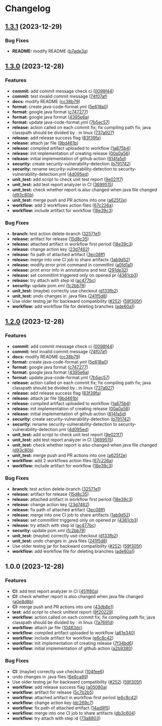 # Changelog

## [1.3.1](https://github.com/alicializxu/microbat-test/compare/v1.3.0...v1.3.1) (2023-12-29)


### Bug Fixes

* **README:** modify README ([b7ade3a](https://github.com/alicializxu/microbat-test/commit/b7ade3a3487816ae54feccfae3a4496505db7da7))

## [1.3.0](https://github.com/alicializxu/microbat-test/compare/v1.2.1...v1.3.0) (2023-12-28)


### Features

* **commit:** add commit message check ci ([0098f44](https://github.com/alicializxu/microbat-test/commit/0098f446698fd2f1eef29fa41e296f4bada561fd))
* **commit:** test invalid commit message ([74f07af](https://github.com/alicializxu/microbat-test/commit/74f07af6b23c28cb3fb22201e0a98986fc928c43))
* **docs:** modify README ([cc38b79](https://github.com/alicializxu/microbat-test/commit/cc38b791067aa700b8fca5bf336c0cf78341dfb3))
* **format:** create java-code-format.yml ([5e618a0](https://github.com/alicializxu/microbat-test/commit/5e618a09a0516deaf2e1ab36b28d53a68b1d5bf5))
* **format:** google java format ([c747277](https://github.com/alicializxu/microbat-test/commit/c74727784d4212a472833654894909d54d307b49))
* **format:** google java format ([4395e6a](https://github.com/alicializxu/microbat-test/commit/4395e6a81795a2216cc58bfbbd08a184cff25d29))
* **format:** update java-code-format.yml ([7b5ec57](https://github.com/alicializxu/microbat-test/commit/7b5ec57769146ace417e5cfa34d4cef6d1fac01c))
* **release:** action called on each commit fix; fix compiling path fix; java classpath should be divided by : in linux ([737a927](https://github.com/alicializxu/microbat-test/commit/737a927231d4908929af9d37e9792d905e24352c))
* **release:** add release success flag ([83f39fa](https://github.com/alicializxu/microbat-test/commit/83f39fab41a07694ff1439a0c95ed03489c21205))
* **release:** attach jar file ([9bd461b](https://github.com/alicializxu/microbat-test/commit/9bd461b841953b167652dcbba96522269c3ca2e0))
* **release:** compiled artifact uploaded to workflow ([1a875b4](https://github.com/alicializxu/microbat-test/commit/1a875b4ffeddc45372351787a23e7770d72854fd))
* **release:** init implementation of creating release ([00a0a56](https://github.com/alicializxu/microbat-test/commit/00a0a56b4c18fa051b1069b7cfb844e8dbaa4563))
* **release:** initial implementation of github action ([614fa5d](https://github.com/alicializxu/microbat-test/commit/614fa5de757770f66322669142ddb3f50cd8a04c))
* **security:** create security-vulnerability-detection ([b791742](https://github.com/alicializxu/microbat-test/commit/b791742067f7bac1d3318fc4e1a5bb0fef4d40c6))
* **security:** rename security-vulnerability-detection to security-vulnerability-detection.yml ([4d095ed](https://github.com/alicializxu/microbat-test/commit/4d095edd5d0b05ed80810ad0febffe5054b31297))
* **unit_test:** add script to check unit test report ([9e021f7](https://github.com/alicializxu/microbat-test/commit/9e021f771583f464135f23eb992c0750c9d17084))
* **unit_test:** add test report analyzer in CI ([3699515](https://github.com/alicializxu/microbat-test/commit/3699515eac306ee399317542414f61e402be4eb1))
* **unit_test:** check whether report is also changed when java file changed ([d93c80b](https://github.com/alicializxu/microbat-test/commit/d93c80b2a20f466c99b03169d9040a21d106ad5a))
* **unit_test:** merge push and PR actions into one ([a625f2e](https://github.com/alicializxu/microbat-test/commit/a625f2e1396abcac00a0c78c17d02c1b0c92621f))
* **workflow:** add 2 workflows action files ([67c226a](https://github.com/alicializxu/microbat-test/commit/67c226ab9bf2abf35162eed19671d395f640caf5))
* **workflow:** include artifact for workflow ([18e39c3](https://github.com/alicializxu/microbat-test/commit/18e39c3bf42aa39d56d7bd80046688968ed1880e))


### Bug Fixes

* **branch:** test action delete-branch ([32571e1](https://github.com/alicializxu/microbat-test/commit/32571e12ce11313b274429493d943b20a8b06993))
* **release:** artifact for release ([15d8c35](https://github.com/alicializxu/microbat-test/commit/15d8c35a438bf61dfd80d2bb15ec1d3aa83983fc))
* **release:** attached artifact in workflow first period ([18e39c3](https://github.com/alicializxu/microbat-test/commit/18e39c3bf42aa39d56d7bd80046688968ed1880e))
* **release:** change action key ([23d7462](https://github.com/alicializxu/microbat-test/commit/23d74629e8a97e93f578958adbe2eba43a36f2fc))
* **release:** fix path of attached artifact ([3ec08ff](https://github.com/alicializxu/microbat-test/commit/3ec08ff4de4c2bf25994482be98aa80ab1e5b0f8))
* **release:** merge into one CI job to share artifacts ([1ab9d52](https://github.com/alicializxu/microbat-test/commit/1ab9d52fdbd3506a5c371d4266c7cc3953e95a93))
* **release:** modify error print command in commitlint ([a0fd1a1](https://github.com/alicializxu/microbat-test/commit/a0fd1a16a459af6248ebdb4da83d186d3522d2d0))
* **release:** print error info in annotations and test ([291de32](https://github.com/alicializxu/microbat-test/commit/291de32913f4d9f9c22fb802b1d6c6330c7a5a2a))
* **release:** set commitlint triggered only on opened pr ([4361cb3](https://github.com/alicializxu/microbat-test/commit/4361cb3ed93c6e8bcc0ea9eb7395bfaf20443a1f))
* **release:** try attach with step id ([ac477bc](https://github.com/alicializxu/microbat-test/commit/ac477bcca92b356075a57e3141b66c658b74bd3a))
* **security:** update pom.xml ([fc2bb78](https://github.com/alicializxu/microbat-test/commit/fc2bb78b56931952c5f91fa0309bc6e6511b7c01))
* **unit_test:** (maybe) correctly use checkout ([d133fb2](https://github.com/alicializxu/microbat-test/commit/d133fb24d15bfd334f423c9bcfaef8d719248808))
* **unit_test:** undo changes in .java files ([241f5d8](https://github.com/alicializxu/microbat-test/commit/241f5d816dee960cc50762ef2011e89995f3adf0))
* Use older testng jar for backward compatibility ([#252](https://github.com/alicializxu/microbat-test/issues/252)) ([59f305f](https://github.com/alicializxu/microbat-test/commit/59f305f72978b31dc04a89f5a30d63e4603ff411))
* **workflow:** add workflow file for deleting branches ([ade60a1](https://github.com/alicializxu/microbat-test/commit/ade60a1f704f70765594817173e466b4bf5bb7ef))

## [1.2.0](https://github.com/alicializxu/microbat-test/compare/v1.1.0...v1.2.0) (2023-12-28)


### Features

* **commit:** add commit message check ci ([0098f44](https://github.com/alicializxu/microbat-test/commit/0098f446698fd2f1eef29fa41e296f4bada561fd))
* **commit:** test invalid commit message ([74f07af](https://github.com/alicializxu/microbat-test/commit/74f07af6b23c28cb3fb22201e0a98986fc928c43))
* **docs:** modify README ([cc38b79](https://github.com/alicializxu/microbat-test/commit/cc38b791067aa700b8fca5bf336c0cf78341dfb3))
* **format:** create java-code-format.yml ([5e618a0](https://github.com/alicializxu/microbat-test/commit/5e618a09a0516deaf2e1ab36b28d53a68b1d5bf5))
* **format:** google java format ([c747277](https://github.com/alicializxu/microbat-test/commit/c74727784d4212a472833654894909d54d307b49))
* **format:** google java format ([4395e6a](https://github.com/alicializxu/microbat-test/commit/4395e6a81795a2216cc58bfbbd08a184cff25d29))
* **format:** update java-code-format.yml ([7b5ec57](https://github.com/alicializxu/microbat-test/commit/7b5ec57769146ace417e5cfa34d4cef6d1fac01c))
* **release:** action called on each commit fix; fix compiling path fix; java classpath should be divided by : in linux ([737a927](https://github.com/alicializxu/microbat-test/commit/737a927231d4908929af9d37e9792d905e24352c))
* **release:** add release success flag ([83f39fa](https://github.com/alicializxu/microbat-test/commit/83f39fab41a07694ff1439a0c95ed03489c21205))
* **release:** attach jar file ([9bd461b](https://github.com/alicializxu/microbat-test/commit/9bd461b841953b167652dcbba96522269c3ca2e0))
* **release:** compiled artifact uploaded to workflow ([1a875b4](https://github.com/alicializxu/microbat-test/commit/1a875b4ffeddc45372351787a23e7770d72854fd))
* **release:** init implementation of creating release ([00a0a56](https://github.com/alicializxu/microbat-test/commit/00a0a56b4c18fa051b1069b7cfb844e8dbaa4563))
* **release:** initial implementation of github action ([614fa5d](https://github.com/alicializxu/microbat-test/commit/614fa5de757770f66322669142ddb3f50cd8a04c))
* **security:** create security-vulnerability-detection ([b791742](https://github.com/alicializxu/microbat-test/commit/b791742067f7bac1d3318fc4e1a5bb0fef4d40c6))
* **security:** rename security-vulnerability-detection to security-vulnerability-detection.yml ([4d095ed](https://github.com/alicializxu/microbat-test/commit/4d095edd5d0b05ed80810ad0febffe5054b31297))
* **unit_test:** add script to check unit test report ([9e021f7](https://github.com/alicializxu/microbat-test/commit/9e021f771583f464135f23eb992c0750c9d17084))
* **unit_test:** add test report analyzer in CI ([3699515](https://github.com/alicializxu/microbat-test/commit/3699515eac306ee399317542414f61e402be4eb1))
* **unit_test:** check whether report is also changed when java file changed ([d93c80b](https://github.com/alicializxu/microbat-test/commit/d93c80b2a20f466c99b03169d9040a21d106ad5a))
* **unit_test:** merge push and PR actions into one ([a625f2e](https://github.com/alicializxu/microbat-test/commit/a625f2e1396abcac00a0c78c17d02c1b0c92621f))
* **workflow:** add 2 workflows action files ([67c226a](https://github.com/alicializxu/microbat-test/commit/67c226ab9bf2abf35162eed19671d395f640caf5))
* **workflow:** include artifact for workflow ([18e39c3](https://github.com/alicializxu/microbat-test/commit/18e39c3bf42aa39d56d7bd80046688968ed1880e))


### Bug Fixes

* **branch:** test action delete-branch ([32571e1](https://github.com/alicializxu/microbat-test/commit/32571e12ce11313b274429493d943b20a8b06993))
* **release:** artifact for release ([15d8c35](https://github.com/alicializxu/microbat-test/commit/15d8c35a438bf61dfd80d2bb15ec1d3aa83983fc))
* **release:** attached artifact in workflow first period ([18e39c3](https://github.com/alicializxu/microbat-test/commit/18e39c3bf42aa39d56d7bd80046688968ed1880e))
* **release:** change action key ([23d7462](https://github.com/alicializxu/microbat-test/commit/23d74629e8a97e93f578958adbe2eba43a36f2fc))
* **release:** fix path of attached artifact ([3ec08ff](https://github.com/alicializxu/microbat-test/commit/3ec08ff4de4c2bf25994482be98aa80ab1e5b0f8))
* **release:** merge into one CI job to share artifacts ([1ab9d52](https://github.com/alicializxu/microbat-test/commit/1ab9d52fdbd3506a5c371d4266c7cc3953e95a93))
* **release:** set commitlint triggered only on opened pr ([4361cb3](https://github.com/alicializxu/microbat-test/commit/4361cb3ed93c6e8bcc0ea9eb7395bfaf20443a1f))
* **release:** try attach with step id ([ac477bc](https://github.com/alicializxu/microbat-test/commit/ac477bcca92b356075a57e3141b66c658b74bd3a))
* **security:** update pom.xml ([fc2bb78](https://github.com/alicializxu/microbat-test/commit/fc2bb78b56931952c5f91fa0309bc6e6511b7c01))
* **unit_test:** (maybe) correctly use checkout ([d133fb2](https://github.com/alicializxu/microbat-test/commit/d133fb24d15bfd334f423c9bcfaef8d719248808))
* **unit_test:** undo changes in .java files ([241f5d8](https://github.com/alicializxu/microbat-test/commit/241f5d816dee960cc50762ef2011e89995f3adf0))
* Use older testng jar for backward compatibility ([#252](https://github.com/alicializxu/microbat-test/issues/252)) ([59f305f](https://github.com/alicializxu/microbat-test/commit/59f305f72978b31dc04a89f5a30d63e4603ff411))
* **workflow:** add workflow file for deleting branches ([ade60a1](https://github.com/alicializxu/microbat-test/commit/ade60a1f704f70765594817173e466b4bf5bb7ef))

## 1.0.0 (2023-12-28)


### Features

* **CI:** add test report analyzer in CI ([451f80a](https://github.com/alicializxu/microbat-test/commit/451f80a57f1bfdbc4f5c0924adef272e8e226345))
* **CI:** check whether report is also changed when java file changed ([a0e8d8b](https://github.com/alicializxu/microbat-test/commit/a0e8d8b7553cdf1024a648a44c1cddb6e0a8b78e))
* **CI:** merge push and PR actions into one ([43db8e1](https://github.com/alicializxu/microbat-test/commit/43db8e19c95fa3e1b29eb64508822003c2b27311))
* **test:** add script to check unittest report ([9f20229](https://github.com/alicializxu/microbat-test/commit/9f202296c5c8d3654967b79a1726694efe139bd8))
* **workflow:** action called on each commit fix; fix compiling path fix; java classpath should be divided by : in linux ([7a7691d](https://github.com/alicializxu/microbat-test/commit/7a7691d83fb82c12415d5b8f4435be56be68de7d))
* **workflow:** attach jar file ([10483dc](https://github.com/alicializxu/microbat-test/commit/10483dc5f15d7f752bb83017fd55f077cc2c36ac))
* **workflow:** compiled artifact uploaded to workflow ([a61e340](https://github.com/alicializxu/microbat-test/commit/a61e3409008516d18ceb173af6c7ebdd6c4fb95a))
* **workflow:** include artifact for workflow ([e6c8c42](https://github.com/alicializxu/microbat-test/commit/e6c8c42f0e7329436f3af0938ed1176ff1eb5e93))
* **workflow:** init implementation of creating release ([7f34bd6](https://github.com/alicializxu/microbat-test/commit/7f34bd6fc688044ab31ed0718a3f14e3e02994dd))
* **workflow:** initial implementation of github action ([a2b9380](https://github.com/alicializxu/microbat-test/commit/a2b9380edba0cc8892cf2b7f003a57f628793840))


### Bug Fixes

* **CI:** (maybe) correctly use checkout ([104fee6](https://github.com/alicializxu/microbat-test/commit/104fee6e5ca7eba10fd1f3a5d5446aeb0264772c))
* undo changes in .java files ([6e6ca89](https://github.com/alicializxu/microbat-test/commit/6e6ca8941652e432f8aac73376b769d86680dfcc))
* Use older testng jar for backward compatibility ([#252](https://github.com/alicializxu/microbat-test/issues/252)) ([59f305f](https://github.com/alicializxu/microbat-test/commit/59f305f72978b31dc04a89f5a30d63e4603ff411))
* **workflow:** add release success flag ([a05080a](https://github.com/alicializxu/microbat-test/commit/a05080a462b0939201f64a85ead28f990e7c5608))
* **workflow:** artifact for release ([5c7b2b5](https://github.com/alicializxu/microbat-test/commit/5c7b2b5b2421924df622bf250477c7e706d8117d))
* **workflow:** attached artifact in workflow first period ([e6c8c42](https://github.com/alicializxu/microbat-test/commit/e6c8c42f0e7329436f3af0938ed1176ff1eb5e93))
* **workflow:** change action key ([dc269c7](https://github.com/alicializxu/microbat-test/commit/dc269c7953856172b2cdd877948689e1e37a642d))
* **workflow:** fix path of attached artifact ([14ad9f5](https://github.com/alicializxu/microbat-test/commit/14ad9f5dde23722e44595c9f4343a1d557b6ca41))
* **workflow:** merge into one CI job to share artifacts ([db3c604](https://github.com/alicializxu/microbat-test/commit/db3c6042243590672ddc33217fab666639773f89))
* **workflow:** try attach with step id ([73a8803](https://github.com/alicializxu/microbat-test/commit/73a880307c28e06821f7e23a3cd82791ebf5d107))
